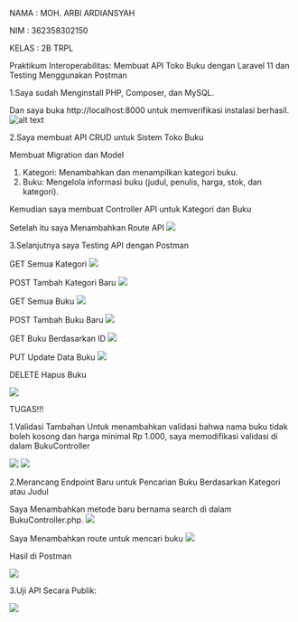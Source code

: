 NAMA : MOH. ARBI ARDIANSYAH

NIM : 362358302150

KELAS : 2B TRPL

Praktikum Interoperabilitas: Membuat API Toko Buku dengan Laravel 11 dan Testing Menggunakan Postman

1.Saya sudah Menginstall PHP, Composer, dan MySQL.

  Dan saya buka http://localhost:8000 untuk memverifikasi instalasi berhasil.
  ![alt text](images/gambar1.png)


2.Saya membuat API CRUD untuk Sistem Toko Buku

Membuat Migration dan Model

1. Kategori: Menambahkan dan menampilkan kategori buku.
2. Buku: Mengelola informasi buku (judul, penulis, harga, stok, dan kategori).

Kemudian saya membuat Controller API untuk Kategori dan Buku

Setelah itu saya Menambahkan Route API
![](images/gambar2.png)

3.Selanjutnya saya Testing API dengan Postman

GET Semua Kategori
![](images/gambar3.png)

POST Tambah Kategori Baru
![](images/gambar4.png)

GET Semua Buku
![](images/gambar5.png)

POST Tambah Buku Baru
![](images/gambar6.png)

GET Buku Berdasarkan ID
![](images/gambar7.png)

PUT Update Data Buku
![](images/gambar8.png)

DELETE Hapus Buku

![](images/gambar9.png)

TUGAS!!!

1.Validasi Tambahan
Untuk menambahkan validasi bahwa nama buku tidak boleh kosong dan harga minimal Rp 1.000, saya memodifikasi validasi di dalam BukuController

![](images/gambar10.png)
![](images/gambar11.png)

2.Merancang Endpoint Baru untuk Pencarian Buku Berdasarkan Kategori atau Judul

Saya Menambahkan metode baru bernama search di dalam BukuController.php.
![](images/gambar12.png)

Saya Menambahkan route untuk mencari buku
![](images/gambar13.png)

Hasil di Postman

![](images/gambar14.png)

3.Uji API Secara Publik:

![](images/gambar15.png)